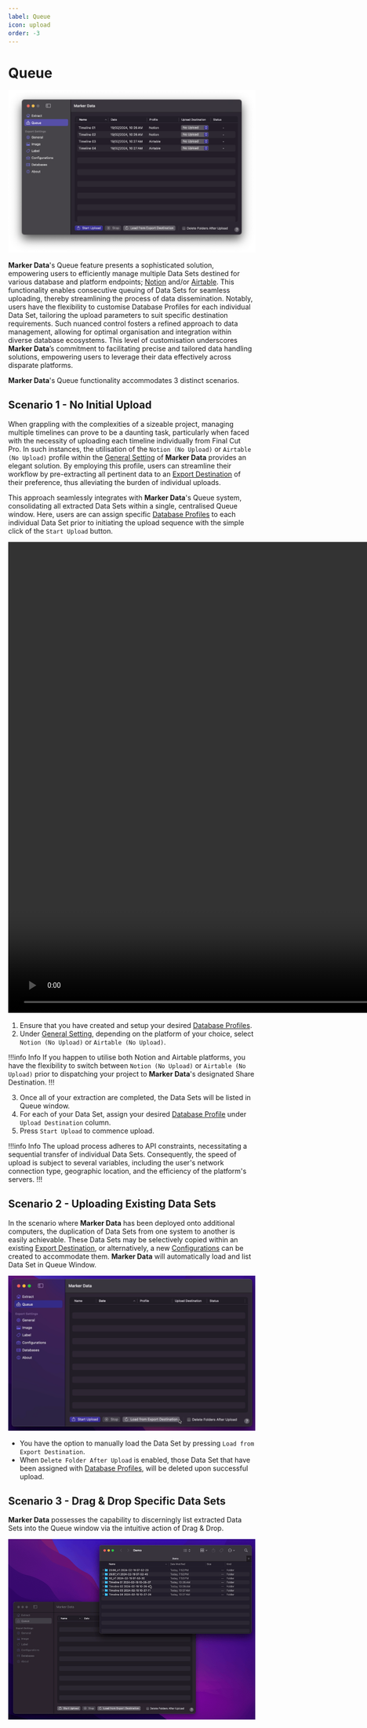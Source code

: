 ```yaml
---
label: Queue
icon: upload
order: -3
---
```

# Queue

![Queue Window](/assets/md-queue.png)

**Marker Data**'s Queue feature presents a sophisticated solution, empowering users to efficiently manage multiple Data Sets destined for various database and platform endpoints; [Notion](https://www.notion.so/) and/or [Airtable](https://www.airtable.com/). This functionality enables consecutive queuing of Data Sets for seamless uploading, thereby streamlining the process of data dissemination. Notably, users have the flexibility to customise Database Profiles for each individual Data Set, tailoring the upload parameters to suit specific destination requirements. Such nuanced control fosters a refined approach to data management, allowing for optimal organisation and integration within diverse database ecosystems. This level of customisation underscores **Marker Data**’s commitment to facilitating precise and tailored data handling solutions, empowering users to leverage their data effectively across disparate platforms.

**Marker Data**'s Queue functionality accommodates 3 distinct scenarios.

## Scenario 1 - No Initial Upload

When grappling with the complexities of a sizeable project, managing multiple timelines can prove to be a daunting task, particularly when faced with the necessity of uploading each timeline individually from Final Cut Pro. In such instances, the utilisation of the `Notion (No Upload)` or `Airtable (No Upload)` profile within the [General Setting](/user-guide/general/#profiles) of **Marker Data** provides an elegant solution. By employing this profile, users can streamline their workflow by pre-extracting all pertinent data to an [Export Destination](/user-guide/general/#export-destination) of their preference, thus alleviating the burden of individual uploads.

This approach seamlessly integrates with **Marker Data**'s Queue system, consolidating all extracted Data Sets within a single, centralised Queue window. Here, users are can assign specific [Database Profiles](/user-guide/databases) to each individual Data Set prior to initiating the upload sequence with the simple click of the `Start Upload` button.

<video controls width="1920">
  <source src="/assets/md-queue-01.mp4" type="video/mp4">
Your browser does not support the video tag.
</video>

<br>

1. Ensure that you have created and setup your desired [Database Profiles](/user-guide/databases).
2. Under [General Setting](/user-guide/general/#profiles), depending on the platform of your choice, select `Notion (No Upload)` or `Airtable (No Upload)`.

!!!info Info
If you happen to utilise both Notion and Airtable platforms, you have the flexibility to switch between `Notion (No Upload)` or `Airtable (No Upload)` prior to dispatching your project to **Marker Data**'s designated Share Destination.
!!!

3. Once all of your extraction are completed, the Data Sets will be listed in Queue window.
4. For each of your Data Set, assign your desired [Database Profile](/user-guide/databases) under `Upload Destination` column.
5. Press `Start Upload` to commence upload.

!!!info Info
The upload process adheres to API constraints, necessitating a sequential transfer of individual Data Sets. Consequently, the speed of upload is subject to several variables, including the user's network connection type, geographic location, and the efficiency of the platform's servers.
!!!

## Scenario 2 - Uploading Existing Data Sets

In the scenario where **Marker Data** has been deployed onto additional computers, the duplication of Data Sets from one system to another is easily achievable. These Data Sets may be selectively copied within an existing [Export Destination](/user-guide/general/#export-destination), or alternatively, a new [Configurations](/user-guide/configurations) can be created to accommodate them. **Marker Data** will automatically load and list Data Set in Queue Window.

![Load from Export Destination](/assets/md-queue-02.gif)

- You have the option to manually load the Data Set by pressing `Load from Export Destination`.
- When `Delete Folder After Upload` is enabled, those Data Set that have been assigned with [Database Profiles](/user-guide/databases), will be deleted upon successful upload. 

## Scenario 3 - Drag & Drop Specific Data Sets

**Marker Data** possesses the capability to discerningly list extracted Data Sets into the Queue window via the intuitive action of Drag & Drop.

![Drag & Drop to Queue Window](/assets/md-queue-03.gif)